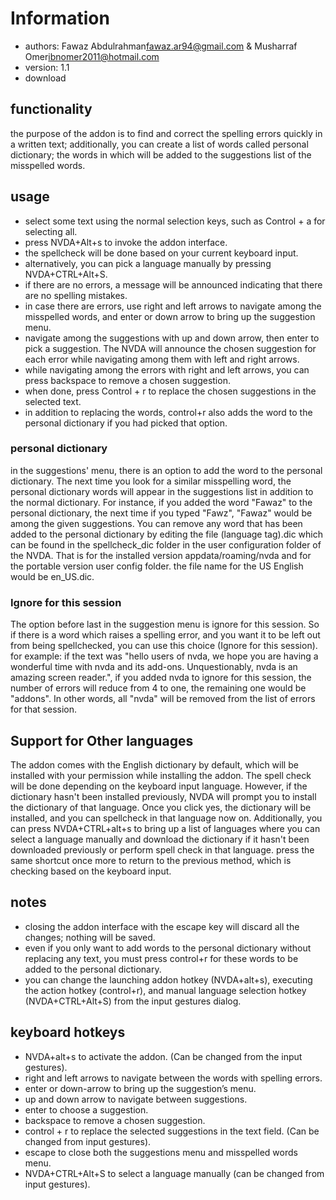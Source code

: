 # Information

- authors: Fawaz Abdulrahman<fawaz.ar94@gmail.com> & Musharraf Omer<ibnomer2011@hotmail.com>
- version: 1.1
- download

## functionality

the purpose of the addon is to find and correct the spelling errors quickly in a written text; additionally, you can create a list of words called personal dictionary; the words in which will be added to the suggestions list of the misspelled words.


## usage

- select some text using the normal selection keys, such as Control + a for selecting all.
- press NVDA+Alt+s to invoke the addon interface.
- the spellcheck will be done based on your current keyboard input.
- alternatively, you can pick a language manually by pressing NVDA+CTRL+Alt+S.
- if there are no errors, a message will be announced indicating that there are no spelling mistakes.
- in case there are errors, use right and left arrows to navigate among the misspelled words, and enter or down arrow to bring up the suggestion menu. 
- navigate among the suggestions with up and down arrow, then enter to pick a suggestion. The NVDA will announce the chosen suggestion for each error while navigating among them with left and right arrows. 
- while navigating among the errors with right and left arrows, you can press backspace to remove a chosen suggestion.
- when done, press Control + r to replace the chosen suggestions in the selected text.
- in addition to replacing the words, control+r also adds the word to the personal dictionary if you had picked that option.

### personal dictionary

in the suggestions' menu, there is an option to add the word to the personal dictionary. The next time you look for a similar misspelling word, the personal dictionary words will appear in the suggestions list in addition to the normal dictionary.
For instance, if you added the word "Fawaz" to the personal dictionary, the next time if you typed "Fawz", "Fawaz" would be among the given suggestions.
You can remove any word that has been added to the personal dictionary by editing the file (language tag).dic which can be found in the spellcheck_dic folder in the user configuration folder of the NVDA. 
That is for the installed version appdata/roaming/nvda and for the portable version user config folder.
the file name for the US English would be en_US.dic.

### Ignore for this session

The option before last in the suggestion menu is ignore for this session. So if there is a word which raises a spelling error, and you want it to be left out from being spellchecked, you can use this choice (Ignore for this session).
for example: if the text was "hello users of nvda, we hope you are having a wonderful time with nvda and its add-ons. Unquestionably, nvda is an amazing screen reader.", if you added nvda to ignore for this session, the number of errors will reduce from 4 to one, the remaining one would be "addons". In other words, all "nvda" will be removed from the list of errors for that session.


## Support for Other languages

The addon comes with the English dictionary by default, which will be installed with your permission while installing the addon.
The spell check will be done depending on the keyboard input language. However, if the dictionary hasn't been installed previously, NVDA will prompt you to install the dictionary of that language. Once you click yes, the dictionary will be installed, and you can spellcheck in that language now on.
Additionally, you can press NVDA+CTRL+alt+s to bring up a list of languages where you can select a language manually and download the dictionary if it hasn't been downloaded previously or perform spell check in that language. press the same shortcut once more to return to the previous method, which is checking based on the keyboard input.


## notes

- closing the addon interface with the escape key will discard all the changes; nothing will be saved.
- even if you only want to add words to the personal dictionary without replacing any text, you must press control+r for these words to be added to the personal dictionary.
- you can change the launching addon hotkey (NVDA+alt+s), executing the action hotkey (control+r), and manual language selection hotkey (NVDA+CTRL+Alt+S) from the input gestures dialog.


## keyboard hotkeys

- NVDA+alt+s to activate the addon. (Can be changed from the input gestures).
- right and left arrows to navigate between the words with spelling errors.
- enter or down-arrow to bring up the suggestion’s menu. 
- up and down arrow to navigate between suggestions. 
- enter to choose a suggestion.
- backspace to remove a chosen suggestion.
- control + r to replace the selected suggestions in the text field. (Can be changed from input gestures).
- escape to close both the suggestions menu and misspelled words menu.
- NVDA+CTRL+Alt+S to select a language manually (can be changed from input gestures).
